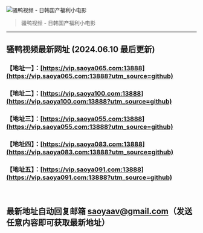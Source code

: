 ![骚鸭视频 - 日韩国产福利小电影](https://cdn.tjswzy.com/saoya/statics/img/logo.gif?v=20231205)
> 骚鸭视频 - 日韩国产福利小电影

---

## 骚鸭视频最新网址 (2024.06.10 最后更新)
### 【地址一】：[https://vip.saoya065.com:13888](https://vip.saoya065.com:13888?utm_source=github)
### 【地址二】：[https://vip.saoya100.com:13888](https://vip.saoya100.com:13888?utm_source=github)
### 【地址三】：[https://vip.saoya055.com:13888](https://vip.saoya055.com:13888?utm_source=github)
### 【地址四】：[https://vip.saoya083.com:13888](https://vip.saoya083.com:13888?utm_source=github)
### 【地址五】：[https://vip.saoya091.com:13888](https://vip.saoya091.com:13888?utm_source=github)
<br>

## 最新地址自动回复邮箱 [saoyaav@gmail.com](mailto:saoyaav@gmail.com)（发送任意内容即可获取最新地址）
